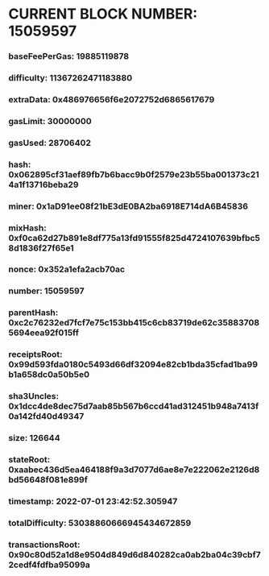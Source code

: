 # CURRENT BLOCK NUMBER: 15059597

### baseFeePerGas: 19885119878
### difficulty: 11367262471183880
### extraData: 0x486976656f6e2072752d6865617679
### gasLimit: 30000000
### gasUsed: 28706402
### hash: 0x062895cf31aef89fb7b6bacc9b0f2579e23b55ba001373c214a1f13716beba29
### miner: 0x1aD91ee08f21bE3dE0BA2ba6918E714dA6B45836
### mixHash: 0xf0ca62d27b891e8df775a13fd91555f825d4724107639bfbc58d1836f27f65e1
### nonce: 0x352a1efa2acb70ac
### number: 15059597
### parentHash: 0xc2c76232ed7fcf7e75c153bb415c6cb83719de62c358837085694eea92f015ff
### receiptsRoot: 0x99d593fda0180c5493d66df32094e82cb1bda35cfad1ba99b1a658dc0a50b5e0
### sha3Uncles: 0x1dcc4de8dec75d7aab85b567b6ccd41ad312451b948a7413f0a142fd40d49347
### size: 126644
### stateRoot: 0xaabec436d5ea464188f9a3d7077d6ae8e7e222062e2126d8bd56648f081e899f
### timestamp: 2022-07-01 23:42:52.305947
### totalDifficulty: 53038860666945434672859
### transactionsRoot: 0x90c80d52a1d8e9504d849d6d840282ca0ab2ba04c39cbf72cedf4fdfba95099a
